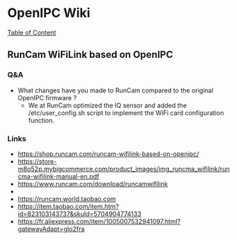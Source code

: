 # OpenIPC Wiki
[Table of Content](../README.md)

RunCam WiFiLink based on OpenIPC
--------------------------------

### Q&A

- What changes have you made to RunCam compared to the original OpenIPC firmware ?
    - We at RunCam optimized the IQ sensor and added the /etc/user_config.sh script to implement the WiFi card configuration function.


### Links

- https://shop.runcam.com/runcam-wifilink-based-on-openipc/
- https://store-m8o52p.mybigcommerce.com/product_images/img_runcma_wifilink/runcma-wifilink-manual-en.pdf
- https://www.runcam.com/download/runcamwifilink
-
- https://runcam.world.taobao.com
- https://item.taobao.com/item.htm?id=823103143737&skuId=5704904774133
- https://fr.aliexpress.com/item/1005007532941097.html?gatewayAdapt=glo2fra

